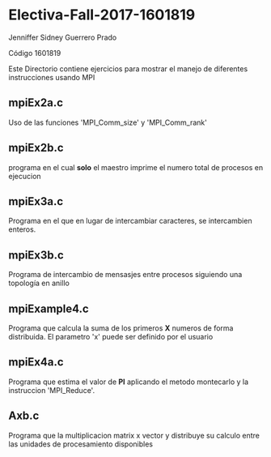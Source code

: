 # Electiva-Fall-2017-1601819

Jenniffer Sidney Guerrero Prado

Código 1601819

Este Directorio contiene ejercicios para mostrar el manejo de diferentes instrucciones usando MPI

## mpiEx2a.c
Uso de las funciones 'MPI_Comm_size' y 'MPI_Comm_rank'

## mpiEx2b.c
programa en el cual **solo** el maestro imprime el numero total de procesos en ejecucion

## mpiEx3a.c
Programa en el que en lugar de intercambiar caracteres, se intercambien enteros.

## mpiEx3b.c
Programa de intercambio de mensasjes entre procesos siguiendo una topología en anillo

## mpiExample4.c
Programa que calcula la suma de los primeros **X** numeros de forma distribuida.
El parametro 'x' puede ser definido por el usuario

## mpiEx4a.c
Programa que estima el valor de **PI** aplicando el metodo montecarlo y la instruccion
'MPI_Reduce'.

## Axb.c
Programa que la multiplicacion matrix x vector y distribuye su calculo entre
las unidades de procesamiento disponibles
